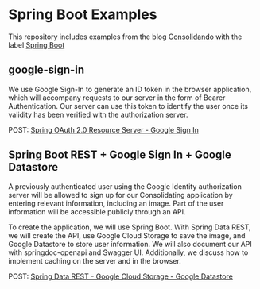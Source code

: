 # Spring Boot Examples

This repository includes examples from the blog [Consolidando](http://diy.elmolidelanoguera.com/) with the label [Spring Boot](https://diy.elmolidelanoguera.com/search/label/Spring%20Boot)
 
## google-sign-in
We use Google Sign-In to generate an ID token in the browser application, which will accompany requests to our server in the form of Bearer Authentication. Our server can use this token to identify the user once its validity has been verified with the authorization server.

POST: [Spring OAuth 2.0 Resource Server - Google Sign In ](https://diy.elmolidelanoguera.com/2023/11/seguridad-autentificacion-spring-boot.html)

## Spring Boot REST + Google Sign In + Google Datastore
A previously authenticated user using the Google Identity authorization server will be allowed to sign up for our Consolidating application by entering relevant information, including an image. Part of the user information will be accessible publicly through an API.

To create the application, we will use Spring Boot. With Spring Data REST, we will create the API, use Google Cloud Storage to save the image, and Google Datastore to store user information. We will also document our API with springdoc-openapi and Swagger UI. Additionally, we discuss how to implement caching on the server and in the browser.

POST: [Spring Data REST - Google Cloud Storage - Google Datastore ](https://diy.elmolidelanoguera.com/2023/12/spring-data-rest-google-cloud-storage.html)